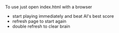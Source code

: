 To use just open index.html with a browser

- start playing immediately and beat AI's best score
- refresh page to start again
- double refresh to clear brain
